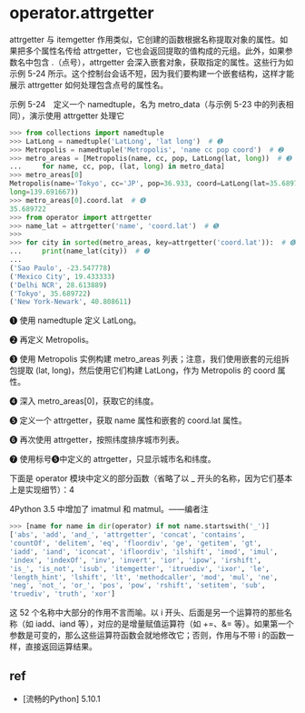 
# operator.attrgetter

attrgetter 与 itemgetter 作用类似，它创建的函数根据名称提取对象的属性。如果把多个属性名传给 attrgetter，它也会返回提取的值构成的元组。此外，如果参数名中包含 .（点号），attrgetter 会深入嵌套对象，获取指定的属性。这些行为如示例 5-24 所示。这个控制台会话不短，因为我们要构建一个嵌套结构，这样才能展示 attrgetter 如何处理包含点号的属性名。

示例 5-24　定义一个 namedtuple，名为 metro_data（与示例 5-23 中的列表相同），演示使用 attrgetter 处理它
```py
>>> from collections import namedtuple
>>> LatLong = namedtuple('LatLong', 'lat long')  # ➊
>>> Metropolis = namedtuple('Metropolis', 'name cc pop coord')  # ➋
>>> metro_areas = [Metropolis(name, cc, pop, LatLong(lat, long))  # ➌
...     for name, cc, pop, (lat, long) in metro_data]
>>> metro_areas[0]
Metropolis(name='Tokyo', cc='JP', pop=36.933, coord=LatLong(lat=35.689722,
long=139.691667))
>>> metro_areas[0].coord.lat  # ➍
35.689722
>>> from operator import attrgetter
>>> name_lat = attrgetter('name', 'coord.lat')  # ➎
>>>
>>> for city in sorted(metro_areas, key=attrgetter('coord.lat')):  # ➏
...     print(name_lat(city))  # ➐
...
('Sao Paulo', -23.547778)
('Mexico City', 19.433333)
('Delhi NCR', 28.613889)
('Tokyo', 35.689722)
('New York-Newark', 40.808611)
```
❶ 使用 namedtuple 定义 LatLong。

❷ 再定义 Metropolis。

❸ 使用 Metropolis 实例构建 metro_areas 列表；注意，我们使用嵌套的元组拆包提取 (lat, long)，然后使用它们构建 LatLong，作为 Metropolis 的 coord 属性。

❹ 深入 metro_areas[0]，获取它的纬度。

❺ 定义一个 attrgetter，获取 name 属性和嵌套的 coord.lat 属性。

❻ 再次使用 attrgetter，按照纬度排序城市列表。

❼ 使用标号❺中定义的 attrgetter，只显示城市名和纬度。

下面是 operator 模块中定义的部分函数（省略了以 _ 开头的名称，因为它们基本上是实现细节）：4

4Python 3.5 中增加了 imatmul 和 matmul。——编者注
```py
>>> [name for name in dir(operator) if not name.startswith('_')]
['abs', 'add', 'and_', 'attrgetter', 'concat', 'contains',
'countOf', 'delitem', 'eq', 'floordiv', 'ge', 'getitem', 'gt',
'iadd', 'iand', 'iconcat', 'ifloordiv', 'ilshift', 'imod', 'imul',
'index', 'indexOf', 'inv', 'invert', 'ior', 'ipow', 'irshift',
'is_', 'is_not', 'isub', 'itemgetter', 'itruediv', 'ixor', 'le',
'length_hint', 'lshift', 'lt', 'methodcaller', 'mod', 'mul', 'ne',
'neg', 'not_', 'or_', 'pos', 'pow', 'rshift', 'setitem', 'sub',
'truediv', 'truth', 'xor']
```
这 52 个名称中大部分的作用不言而喻。以 i 开头、后面是另一个运算符的那些名称（如 iadd、iand 等），对应的是增量赋值运算符（如 +=、&= 等）。如果第一个参数是可变的，那么这些运算符函数会就地修改它；否则，作用与不带 i 的函数一样，直接返回运算结果。




## ref
* [流畅的Python] 5.10.1
